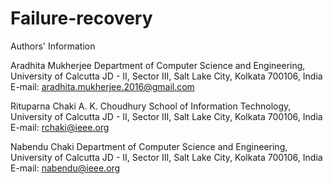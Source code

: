 # Failure-recovery

Authors' Information

Aradhita Mukherjee
Department of Computer Science and Engineering, University of Calcutta
JD - II, Sector III, Salt Lake City, Kolkata 700106, India
E-mail: aradhita.mukherjee.2016@gmail.com

Rituparna Chaki
A. K. Choudhury School of Information Technology, University of Calcutta
JD - II, Sector III, Salt Lake City, Kolkata 700106, India
E-mail: rchaki@ieee.org


Nabendu Chaki
Department of Computer Science and Engineering, University of Calcutta
JD - II, Sector III, Salt Lake City, Kolkata 700106, India
E-mail: nabendu@ieee.org


